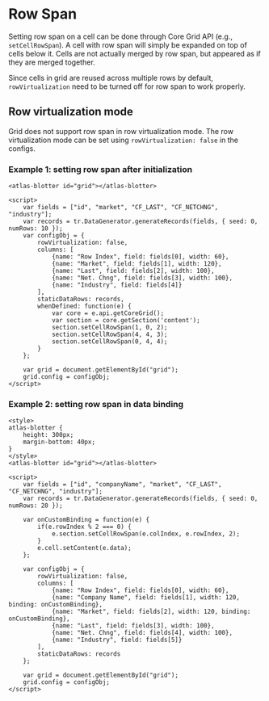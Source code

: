 # Row Span

Setting row span on a cell can be done through Core Grid API (e.g., `setCellRowSpan`). A cell with row span will simply be expanded on top of cells below it. Cells are not actually merged by row span, but appeared as if they are merged together.

Since cells in grid are reused across multiple rows by default, `rowVirtualization` need to be turned off for row span to work properly.

## Row virtualization mode

Grid does not support row span in row virtualization mode. The row virtualization mode can be set using `rowVirtualization: false` in the configs.

### Example 1: setting row span after initialization

```live
<atlas-blotter id="grid"></atlas-blotter>

<script>
	var fields = ["id", "market", "CF_LAST", "CF_NETCHNG", "industry"];
	var records = tr.DataGenerator.generateRecords(fields, { seed: 0, numRows: 10 });
	var configObj = {
		rowVirtualization: false,
		columns: [
			{name: "Row Index", field: fields[0], width: 60},
			{name: "Market", field: fields[1], width: 120},
			{name: "Last", field: fields[2], width: 100},
			{name: "Net. Chng", field: fields[3], width: 100},
			{name: "Industry", field: fields[4]}
		],
		staticDataRows: records,
		whenDefined: function(e) {
			var core = e.api.getCoreGrid();
			var section = core.getSection('content');
			section.setCellRowSpan(1, 0, 2);
			section.setCellRowSpan(4, 4, 3);
			section.setCellRowSpan(0, 4, 4);
		}
	};

	var grid = document.getElementById("grid");
	grid.config = configObj;
</script>
```

### Example 2: setting row span in data binding

```live
<style>
atlas-blotter {
	height: 300px;
	margin-bottom: 40px;
}
</style>
<atlas-blotter id="grid"></atlas-blotter>

<script>
	var fields = ["id", "companyName", "market", "CF_LAST", "CF_NETCHNG", "industry"];
	var records = tr.DataGenerator.generateRecords(fields, { seed: 0, numRows: 20 });
	
	var onCustomBinding = function(e) {
		if(e.rowIndex % 2 === 0) {
			e.section.setCellRowSpan(e.colIndex, e.rowIndex, 2);
		}
		e.cell.setContent(e.data);
	};
	
	var configObj = {
		rowVirtualization: false,
		columns: [
			{name: "Row Index", field: fields[0], width: 60},
			{name: "Company Name", field: fields[1], width: 120, binding: onCustomBinding},
			{name: "Market", field: fields[2], width: 120, binding: onCustomBinding},
			{name: "Last", field: fields[3], width: 100},
			{name: "Net. Chng", field: fields[4], width: 100},
			{name: "Industry", field: fields[5]}
		],
		staticDataRows: records
	};

	var grid = document.getElementById("grid");
	grid.config = configObj;
</script>
```
